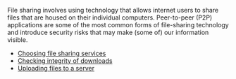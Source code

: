 File sharing involves using technology that allows internet users to share files that are housed on their individual computers. Peer-to-peer (P2P) applications are some of the most common forms of file-sharing technology and introduce security risks that may make (some of) our information visible.

* [Choosing file sharing services](Choosing-file-sharing-services.md)
* [Checking integrity of downloads](Checking-integrity-of-downloads.md)
* [Uploading files to a server](Uploading-files-to-a-server.md)